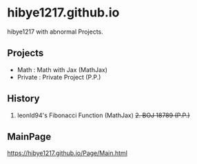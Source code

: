 # hibye1217.github.io
hibye1217 with abnormal Projects.

## Projects
- Math : Math with Jax (MathJax)
- Private : Private Project (P.P.)

## History
1. leonld94's Fibonacci Function (MathJax)
~~2. BOJ 18789 (P.P.)~~

## MainPage
<https://hibye1217.github.io/Page/Main.html>